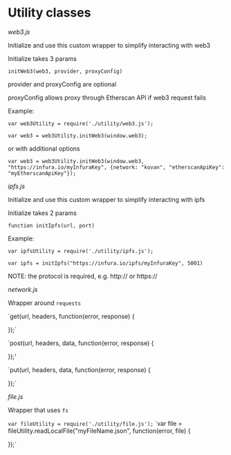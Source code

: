 # Utility classes

*web3.js*

Initialize and use this custom wrapper to simplify interacting with web3

Initialize takes 3 params

`initWeb3(web3, provider, proxyConfig)`

provider and proxyConfig are optional

proxyConfig allows proxy through Etherscan API if web3 request fails

Example:

`var web3Utility = require('./utility/web3.js');`

`var web3 = web3Utility.initWeb3(window.web3);`

or with additional options

`var web3 = web3Utility.initWeb3(window.web3, "https://infura.io/myInfuraKey", {network: "kovan", "etherscanApiKey": "myEtherscanApiKey"});`


*ipfs.js*

Initialize and use this custom wrapper to simplify interacting with ipfs

Initialize takes 2 params

`function initIpfs(url, port)`

Example:

`var ipfsUtility = require('./utility/ipfs.js');`

`var ipfs = initIpfs("https://infura.io/ipfs/myInfuraKey", 5001)`

NOTE: the protocol is required, e.g. http:// or https://


*network.js*

Wrapper around `requests`

`get(url, headers, function(error, response) {

});`

`post(url, headers, data, function(error, response) {

});'

`put(url, headers, data, function(error, response) {

});`

*file.js*

Wrapper that uses `fs`

`var fileUtility = require('./utility/file.js');`
`var file = fileUtility.readLocalFile("myFileName.json", function(error, file) {

});`